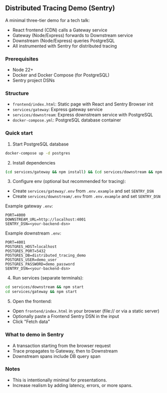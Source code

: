 ## Distributed Tracing Demo (Sentry)

A minimal three-tier demo for a tech talk:

- React frontend (CDN) calls a Gateway service
- Gateway (Node/Express) forwards to Downstream service
- Downstream (Node/Express) queries PostgreSQL
- All instrumented with Sentry for distributed tracing

### Prerequisites

- Node 22+
- Docker and Docker Compose (for PostgreSQL)
- Sentry project DSNs

### Structure

- `frontend/index.html`: Static page with React and Sentry Browser init
- `services/gateway`: Express gateway service
- `services/downstream`: Express downstream service with PostgreSQL
- `docker-compose.yml`: PostgreSQL database container

### Quick start

1. Start PostgreSQL database

```bash
docker-compose up -d postgres
```

2. Install dependencies

```bash
(cd services/gateway && npm install) && (cd services/downstream && npm install)
```

3. Configure env (optional but recommended for tracing):

- Create `services/gateway/.env` from `.env.example` and set `SENTRY_DSN`
- Create `services/downstream/.env` from `.env.example` and set `SENTRY_DSN`

Example gateway `.env`:

```
PORT=4000
DOWNSTREAM_URL=http://localhost:4001
SENTRY_DSN=<your-backend-dsn>
```

Example downstream `.env`:

```
PORT=4001
POSTGRES_HOST=localhost
POSTGRES_PORT=5432
POSTGRES_DB=distributed_tracing_demo
POSTGRES_USER=demo_user
POSTGRES_PASSWORD=demo_password
SENTRY_DSN=<your-backend-dsn>
```

4. Run services (separate terminals):

```bash
cd services/downstream && npm start
cd services/gateway && npm start
```

5. Open the frontend:

- Open `frontend/index.html` in your browser (file:// or via a static server)
- Optionally paste a Frontend Sentry DSN in the input
- Click "Fetch data"

### What to demo in Sentry

- A transaction starting from the browser request
- Trace propagates to Gateway, then to Downstream
- Downstream spans include DB query span

### Notes

- This is intentionally minimal for presentations.
- Increase realism by adding latency, errors, or more spans.
